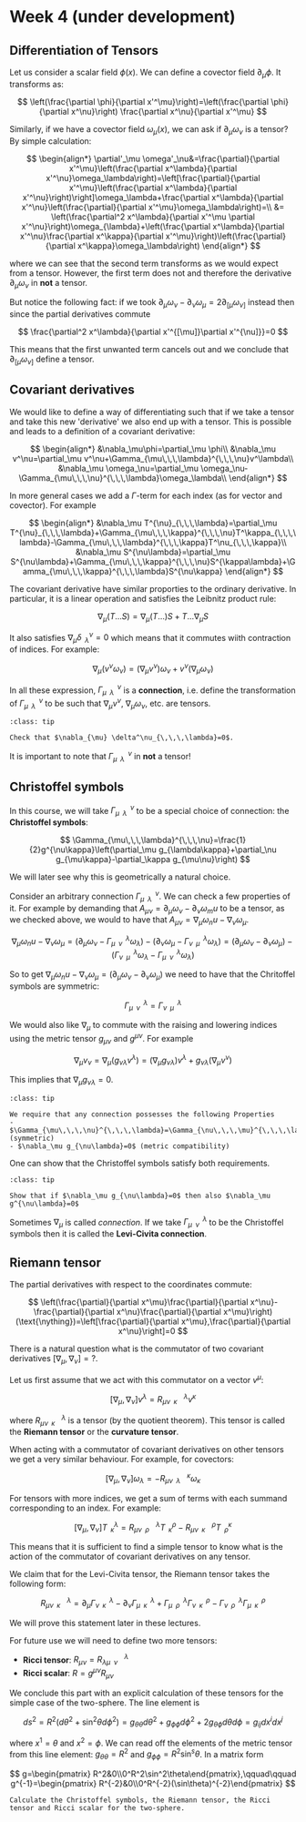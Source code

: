 # Week 4 (under development)




## Differentiation of Tensors
Let us consider a scalar field $\phi(x)$. We can define a covector field $\partial_\mu\phi$. It transforms as:

$$
\left(\frac{\partial \phi}{\partial x'^\mu}\right)=\left(\frac{\partial \phi}{\partial x^\nu}\right) \frac{\partial x^\nu}{\partial x'^\mu}
$$

Similarly, if we have a covector field $\omega_{\mu}(x)$, we can ask if $\partial_\mu\omega_\nu$ is a tensor? By simple calculation:

$$
\begin{align*}
\partial'_\mu \omega'_\nu&=\frac{\partial}{\partial x'^\mu}\left(\frac{\partial x^\lambda}{\partial x'^\nu}\omega_\lambda\right)=\left[\frac{\partial}{\partial x'^\mu}\left(\frac{\partial x^\lambda}{\partial x'^\nu}\right)\right]\omega_\lambda+\frac{\partial x^\lambda}{\partial x'^\nu}\left(\frac{\partial}{\partial x'^\mu}\omega_\lambda\right)=\\
&= \left(\frac{\partial^2 x^\lambda}{\partial x'^\mu \partial x'^\nu}\right)\omega_{\lambda}+\left(\frac{\partial x^\lambda}{\partial x'^\nu}\frac{\partial x^\kappa}{\partial x'^\mu}\right)\left(\frac{\partial}{\partial x^\kappa}\omega_\lambda\right)
\end{align*}
$$

where we can see that the second term transforms as we would expect from a tensor. However, the first term does not and therefore the derivative $\partial_\mu\omega_\nu$ in **not** a tensor.

But notice the following fact: if we took $\partial_{\mu}\omega_\nu-\partial_{\nu}\omega_\mu=2\partial_{[\mu}\omega_{\nu]}$ instead then since the partial derivatives commute

$$
\frac{\partial^2 x^\lambda}{\partial x'^{[\mu]}\partial x'^{\nu]}}=0
$$

This means that the first unwanted term cancels out and we conclude that $\partial_{[\mu}\omega_{\nu]}$ define a tensor.

## Covariant derivatives

We would like to define a way of differentiating such that if we take a tensor and take this new 'derivative' we also end up with a tensor. This is possible and leads to a definition of a covariant derivative:

$$
\begin{align*}
&\nabla_\mu\phi=\partial_\mu \phi\\
&\nabla_\mu v^\nu=\partial_\mu v^\nu+\Gamma_{\mu\,\,\,\lambda}^{\,\,\,\nu}v^\lambda\\
&\nabla_\mu \omega_\nu=\partial_\mu \omega_\nu-\Gamma_{\mu\,\,\,\nu}^{\,\,\,\lambda}\omega_\lambda\\
\end{align*}
$$

In more general cases we add a $\Gamma$-term for each index (as for vector and covector). For example

$$
\begin{align*}
&\nabla_\mu T^{\nu}_{\,\,\,\lambda}=\partial_\mu  T^{\nu}_{\,\,\,\lambda}+\Gamma_{\mu\,\,\,\kappa}^{\,\,\,\nu}T^\kappa_{\,\,\,\lambda}-\Gamma_{\mu\,\,\,\lambda}^{\,\,\,\kappa}T^\nu_{\,\,\,\kappa}\\
&\nabla_\mu S^{\nu\lambda}=\partial_\mu  S^{\nu\lambda}+\Gamma_{\mu\,\,\,\kappa}^{\,\,\,\nu}S^{\kappa\lambda}+\Gamma_{\mu\,\,\,\kappa}^{\,\,\,\lambda}S^{\nu\kappa}
\end{align*}
$$

The covariant derivative have similar proporties to the ordinary derivative. In particular, it is a linear operation and satisfies the Leibnitz product rule:

$$
\nabla_{\mu}(T\ldots S)=\nabla_{\mu}(T\ldots) S+T\ldots \nabla_{\mu}S
$$

It also satisfies $\nabla_{\mu} \delta^\nu_{\,\,\,\lambda}=0$ which means that it commutes wiith contraction of indices. For example:

$$
\nabla_{\mu}(v^\nu\omega_\nu)=\left(\nabla_\mu v^\nu\right)\omega_{\nu}+v^\nu \left(\nabla_\mu \omega_\nu\right)
$$

In all these expression, $\Gamma_{\mu\,\,\,\lambda}^{\,\,\,\nu}$ is a **connection**, i.e. define the transformation of $\Gamma_{\mu\,\,\,\lambda}^{\,\,\,\nu}$ to be such that $\nabla_\mu v^\nu$, $\nabla_\mu \omega_\nu$, etc. are tensors.

```{admonition} Exercise
:class: tip

Check that $\nabla_{\mu} \delta^\nu_{\,\,\,\lambda}=0$.
```
It is important to note that $\Gamma_{\mu\,\,\,\lambda}^{\,\,\,\nu}$ in **not** a tensor!

## Christoffel symbols

In this course, we will take $\Gamma_{\mu\,\,\,\lambda}^{\,\,\,\nu}$ to be a special choice of connection: the **Christoffel symbols**:

$$
\Gamma_{\mu\,\,\,\lambda}^{\,\,\,\nu}=\frac{1}{2}g^{\nu\kappa}\left(\partial_\mu g_{\lambda\kappa}+\partial_\nu g_{\mu\kappa}-\partial_\kappa g_{\mu\nu}\right)
$$

We will later see why this is geometrically a natural choice.

Consider an arbitrary connection $\Gamma_{\mu\,\,\,\lambda}^{\,\,\,\nu}$. We can check a few properties of it. For example by demanding that $A_{\mu\nu}=\partial_\mu\omega_\nu-\partial_\nu\omega_mu$ to be a tensor, as we checked above, we would to have that $A_{\mu\nu}=\nabla_\mu\omega_nu-\nabla_\nu\omega_\mu$.

$$
\nabla_\mu\omega_nu-\nabla_\nu\omega_\mu=\left(\partial_\mu\omega_\nu-\Gamma_{\mu\,\,\,\nu}^{\,\,\,\lambda}\omega_\lambda\right)-\left(\partial_\nu\omega_\mu-\Gamma_{\nu\,\,\,\mu}^{\,\,\,\lambda}\omega_\lambda\right)=\left(\partial_\mu\omega_\nu-\partial_\nu\omega_\mu\right)-\left(\Gamma_{\nu\,\,\,\mu}^{\,\,\,\lambda}\omega_\lambda-\Gamma_{\mu\,\,\,\nu}^{\,\,\,\lambda}\omega_\lambda\right)
$$

So to get $\nabla_\mu\omega_nu-\nabla_\nu\omega_\mu=\left(\partial_\mu\omega_\nu-\partial_\nu\omega_\mu\right)$ we need to have that the Chritoffel symbols are symmetric:

$$
\Gamma_{\mu\,\,\,\nu}^{\,\,\,\lambda}=\Gamma_{\nu\,\,\,\mu}^{\,\,\,\lambda}
$$

We would also like $\nabla_\mu$ to commute with the raising and lowering indices using the metric tensor $g_{\mu\nu}$ and $g^{\mu\nu}$. For example

$$
\nabla_\mu v_\nu=\nabla_\mu(g_{\nu\lambda}v^\lambda)=(\nabla_\mu g_{\nu\lambda})v^\lambda+g_{\nu\lambda}(\nabla_\mu v^\nu)
$$

This implies that $\nabla_\mu g_{\nu\lambda}=0$.

```{admonition} Properties of connection
:class: tip

We require that any connection possesses the following Properties
- $\Gamma_{\mu\,\,\,\nu}^{\,\,\,\lambda}=\Gamma_{\nu\,\,\,\mu}^{\,\,\,\lambda}$  (symmetric)
- $\nabla_\mu g_{\nu\lambda}=0$ (metric compatibility)
```

One can show that the Christoffel symbols satisfy both requirements.

```{admonition} Exercise
:class: tip

Show that if $\nabla_\mu g_{\nu\lambda}=0$ then also $\nabla_\mu g^{\nu\lambda}=0$
```

Sometimes $\nabla_\mu$ is called *connection*. If we take $\Gamma_{\mu\,\,\,\nu}^{\,\,\,\lambda}$ to be the Christoffel symbols then it is called the **Levi-Civita connection**.

## Riemann tensor

The partial derivatives with respect to the coordinates commute:

$$
\left(\frac{\partial}{\partial x^\mu}\frac{\partial}{\partial x^\nu}-\frac{\partial}{\partial x^\nu}\frac{\partial}{\partial x^\mu}\right)(\text{\nything})=\left[\frac{\partial}{\partial x^\mu},\frac{\partial}{\partial x^\nu}\right]=0
$$

There is a natural question what is the commutator of two covariant derivatives $[\nabla_\mu,\nabla_\nu]=?$.

Let us first assume that we act with this commutator on a vector $v^\mu$:

$$
[\nabla_\mu,\nabla_\nu] v^\lambda=R_{\mu\nu\,\,\,\kappa}^{\,\,\,\,\,\,\lambda} v^\kappa
$$

where $R_{\mu\nu\,\,\,\kappa}^{\,\,\,\,\,\,\lambda}$ is a tensor (by the quotient theorem). This tensor is called the **Riemann tensor** or the **curvature tensor**.

When acting with a commutator of covariant derivatives on other tensors we get a very similar behaviour. For example, for covectors:

$$
[\nabla_\mu,\nabla_\nu] \omega_\lambda=-R_{\mu\nu\,\,\,\lambda}^{\,\,\,\,\,\,\kappa} \omega_\kappa
$$

For tensors with more indices, we get a sum of terms with each summand corresponding to an index. For example:

$$
[\nabla_\mu,\nabla_\nu] T^\lambda_{\,\,\,\kappa}=R_{\mu\nu\,\,\,\rho}^{\,\,\,\,\,\,\lambda} T^\rho_{\,\,\,\kappa}-R_{\mu\nu\,\,\,\kappa}^{\,\,\,\,\,\,\rho} T^\kappa_{\,\,\,\rho}
$$

This means that it is sufficient to find a simple tensor to know what is the action of the commutator of covariant derivatives on any tensor.

We claim that for the Levi-Civita tensor, the Riemann tensor takes the following form:

$$
R_{\mu\nu\,\,\,\kappa}^{\,\,\,\,\,\,\lambda}=\partial_\mu \Gamma_{\nu\,\,\,\kappa}^{\,\,\,\lambda}-\partial_\nu \Gamma_{\mu\,\,\,\kappa}^{\,\,\,\lambda}+ \Gamma_{\mu\,\,\,\rho}^{\,\,\,\lambda}\Gamma_{\nu\,\,\,\kappa}^{\,\,\,\rho}-\Gamma_{\nu\,\,\,\rho}^{\,\,\,\lambda}\Gamma_{\mu\,\,\,\kappa}^{\,\,\,\rho}
$$

We will prove this statement later in these lectures.

For future use we will need to define two more tensors:
- **Ricci tensor**: $R_{\mu\nu}=R_{\lambda\mu\,\,\,\nu}^{\,\,\,\,\,\,\lambda}$
- **Ricci scalar**: $R=g^{\mu\nu}R_{\mu\nu}$

We conclude this part with an explicit calculation of these tensors for the simple case of the two-sphere. The line element is

$$
ds^2=R^2 (d\theta^2+\sin^2\theta d\phi^2)=g_{\theta\theta}d\theta^2+g_{\phi\phi}d\phi^2+2g_{\theta\phi}d\theta d\phi=g_{ij} dx^i dx^j
$$

where $x^1=\theta$ and $x^2=\phi$. We can read off the elements of the metric tensor from this line element: $g_{\theta\theta}=R^2$ and $g_{\phi\phi}=R^2\sin^s\theta$. In a matrix form

$$
g=\begin{pmatrix} R^2&0\\0^R^2\sin^2\theta\end{pmatrix},\qquad\qquad g^{-1}=\begin{pmatrix} R^{-2}&0\\0^R^{-2}(\sin\theta)^{-2}\end{pmatrix}
$$

```{admonition} Exercise
Calculate the Christoffel symbols, the Riemann tensor, the Ricci tensor and Ricci scalar for the two-sphere.
```
